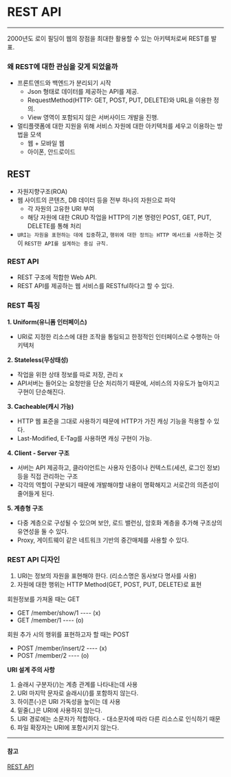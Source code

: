 # REST API

---

2000년도 로이 필딩이 웹의 장점을 최대한 활용할 수 있는 아키텍처로써 REST를 발표.

### 왜 REST에 대한 관심을 갖게 되었을까
- 프론트엔드와 백엔드가 분리되기 시작
  - Json 형태로 데이터를 제공하는 API를 제공.
  - RequestMethod(HTTP: GET, POST, PUT, DELETE)와 URL을 이용한 정의.
  - View 영역이 포함되지 않은 서버사이드 개발을 진행.
- 멀티플랫폼에 대한 지원을 위해 서비스 자원에 대한 아키텍처를 세우고 이용하는 방법을 모색
  - 웹 + 모바일 웹
  - 아이폰, 안드로이드

## REST
- 자원지향구조(ROA)
- 웹 사이트의 콘텐츠, DB 데이터 등을 전부 하나의 자원으로 파악
  - 각 자원의 고유한 URI 부여
  - 해당 자원에 대한 CRUD 작업을 HTTP의 기본 명령인 POST, GET, PUT, DELETE를 통해 처리
- `URI는 자원을 표현하는 데에 집중`하고, `행위에 대한 정의는 HTTP 메서드를 사용`하는 것이 `REST한 API를 설계하는 중심 규칙.`


### REST API
- REST 구조에 적합한 Web API.
- REST API를 제공하는 웹 서비스를 RESTful하다고 할 수 있다.

### REST 특징
**1. Uniform(유니폼 인터페이스)**
- URI로 지정한 리소스에 대한 조작을 통일되고 한정적인 인터페이스로 수행하는 아키텍처

**2. Stateless(무상태성)**
- 작업을 위한 상태 정보를 따로 저장, 관리 x
- API서버는 들어오는 요청만을 단순 처리하기 때문에, 서비스의 자유도가 높아지고 구현이 단순해진다.

**3. Cacheable(캐시 가능)**
- HTTP 웹 표준을 그대로 사용하기 때문에 HTTP가 가진 캐싱 기능을 적용할 수 있다.
- Last-Modified, E-Tag를 사용하면 캐싱 구현이 가능.

**4. Client - Server 구조**
- 서버는 API 제공하고, 클라이언트는 사용자 인증이나 컨텍스트(세션, 로그인 정보) 등을 직접 관리하는 구조
- 각각의 역할이 구분되기 때문에 개발해야할 내용이 명확해지고 서로간의 의존성이 줄어들게 된다.

**5. 계층형 구조**
- 다중 계층으로 구성될 수 있으며 보안, 로드 밸런싱, 암호화 계층을 추가해 구조상의 유연성을 둘 수 있다.
- Proxy, 게이트웨이 같은 네트워크 기반의 중간매체를 사용할 수 있다.

### REST API 디자인
1. URI는 정보의 자원을 표현해야 한다. (리소스명은 동사보다 명사를 사용)
2. 자원에 대한 행위는 HTTP Method(GET, POST, PUT, DELETE)로 표현

회원정보를 가져올 때는 GET
- GET /member/show/1 ---- (x)
- GET /member/1      ---- (o)

회원 추가 시의 행위를 표현하고자 할 때는 POST
- POST /member/insert/2 ---- (x)
- POST /member/2      ---- (o)

**URI 설계 주의 사항**
1. 슬래시 구분자(/)는 계층 관계를 나타내는데 사용
2. URI 마지막 문자로 슬래시(/)를 포함하지 않는다.
3. 하이픈(-)은 URI 가독성을 높이는 데 사용
4. 밑줄(_)은 URI에 사용하지 않는다.
5. URI 경로에는 소문자가 적합하다. - 대소문자에 따라 다른 리소스로 인식하기 때문
6. 파일 확장자는 URI에 포함시키지 않는다.

---
#### 참고
[REST API](https://private.tistory.com/28)

